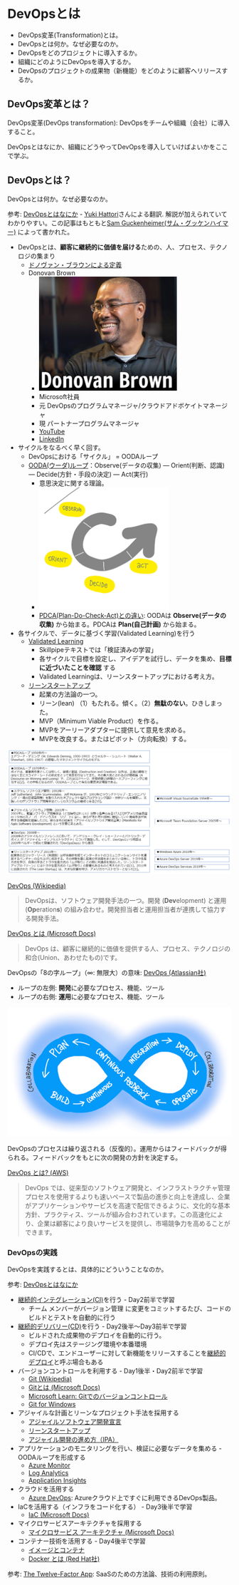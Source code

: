 # DevOpsとは

- DevOps変革(Transformation)とは。
- DevOpsとは何か。なぜ必要なのか。
- DevOpsをどのプロジェクトに導入するか。
- 組織にどのようにDevOpsを導入するか。
- DevOpsのプロジェクトの成果物（新機能）をどのように顧客へリリースするか。

## DevOps変革とは？

DevOps変革(DevOps transformation): DevOpsをチームや組織（会社）に導入すること。

DevOpsとはなにか、組織にどうやってDevOpsを導入していけばよいかをここで学ぶ。

## DevOpsとは？

DevOpsとは何か。なぜ必要なのか。

参考: [DevOpsとはなにか](https://medium.com/@yuhattor/devops%E3%81%A8%E3%81%AF%E3%81%AA%E3%81%AB%E3%81%8B-601c68005371) - [Yuki Hattori](https://www.linkedin.com/in/yukihattori)さんによる翻訳. 解説が加えられていてわかりやすい。この記事はもともと[Sam Guckenheimer(サム・グッケンハイマー)](https://www.kinokuniya.co.jp/f/dsg-01-9784822294687) によって書かれた。

- DevOpsとは、**顧客に継続的に価値を届ける**ための、人、プロセス、テクノロジの集まり
  - [ドノヴァン・ブラウンによる定義](https://www.donovanbrown.com/post/what-is-devops)
  - Donovan Brown
    - [![](images/ss-2021-12-10-18-36-25.png)](https://www.youtube.com/watch?v=vxUdRiVazhQ)
    - Microsoft社員
    - 元 DevOpsのプログラムマネージャ/クラウドアドボケイトマネージャ
    - 現 パートナープログラムマネージャ
    - [YouTube](https://www.youtube.com/c/DonovanBrown)
    - [LinkedIn](https://www.linkedin.com/in/darquewarrior/)
- サイクルをなるべく早く回す。
  - DevOpsにおける「サイクル」 = OODAループ
  - [OODA(ウーダ)ループ](https://ja.wikipedia.org/wiki/OODA%E3%83%AB%E3%83%BC%E3%83%97)：Observe(データの収集) — Orient(判断、認識) — Decide(方針・手段の決定) — Act(実行)
    - 意思決定に関する理論。
    - ![](images/ss-2021-12-10-17-18-24.png)
    - [PDCA(Plan-Do-Check-Act)との違い](https://data.wingarc.com/what-is-ooda-11126): OODAは **Observe(データの収集)** から始まる。PDCAは **Plan(自己計画)** から始まる。
- 各サイクルで、データに基づく学習(Validated Learning)を行う
  - [Validated Learning](https://en.wikipedia.org/wiki/Validated_learning)
    - Skillpipeテキストでは「検証済みの学習」
    - 各サイクルで目標を設定し、アイデアを試行し、データを集め、**目標に近づいたことを確認** する
    - Validated Learningは、リーンスタートアップにおける考え方。
  - [リーンスタートアップ](https://ja.wikipedia.org/wiki/%E3%83%AA%E3%83%BC%E3%83%B3%E3%82%B9%E3%82%BF%E3%83%BC%E3%83%88%E3%82%A2%E3%83%83%E3%83%97)
    - 起業の方法論の一つ。
    - リーン(lean) （1）もたれる。傾く。（2）**無駄のない**。ひきしまった。
    - MVP（Minimum Viable Product）を作る。
    - MVPをアーリーアダプターに提供して意見を求める。
    - MVPを改良する。またはピボット（方向転換）する。

![](images/ss-2021-12-13-11-16-52.png)

[DevOps (Wikipedia)](https://ja.wikipedia.org/wiki/DevOps)

> DevOpsは、ソフトウェア開発手法の一つ。開発 (**Dev**elopment) と運用 (**Op**eration**s**) の組み合わせ。開発担当者と運用担当者が連携して協力する開発手法。

[DevOps とは (Microsoft Docs)](https://docs.microsoft.com/ja-jp/devops/what-is-devops)

> DevOps は、顧客に継続的に価値を提供する人、プロセス、テクノロジの和合(Union、あわせたもの)です。

DevOpsの「8の字ループ」（∞: 無限大）の意味: [DevOps (Atlassian社)](https://www.atlassian.com/ja/devops)

- ループの左側: **開発**に必要なプロセス、機能、ツール
- ループの右側: **運用**に必要なプロセス、機能、ツール

![](images/ss-2021-12-10-17-28-24.png)

DevOpsのプロセスは繰り返される（反復的）。運用からはフィードバックが得られる。フィードバックをもとに次の開発の方針を決定する。

[DevOps とは? (AWS)](https://aws.amazon.com/jp/devops/what-is-devops/)

> DevOps では、従来型のソフトウェア開発と、インフラストラクチャ管理プロセスを使用するよりも速いペースで製品の進歩と向上を達成し、企業がアプリケーションやサービスを高速で配信できるように、文化的な基本方針、プラクティス、ツールが組み合わされています。この高速化により、企業は顧客により良いサービスを提供し、市場競争力を高めることができます。

### DevOpsの実践

DevOpsを実践するとは、具体的にどういうことなのか。

参考: [DevOpsとはなにか](https://medium.com/@yuhattor/devops%E3%81%A8%E3%81%AF%E3%81%AA%E3%81%AB%E3%81%8B-601c68005371)

- [継続的インテグレーション(CI)](https://docs.microsoft.com/ja-jp/devops/develop/what-is-continuous-integration)を行う - Day2前半で学習
  - チーム メンバーがバージョン管理 に変更をコミットするたび、コードのビルドとテストを自動的に行う
- [継続的デリバリー(CD)](https://docs.microsoft.com/ja-jp/devops/deliver/what-is-continuous-delivery)を行う - Day2後半～Day3前半で学習
  - ビルドされた成果物のデプロイを自動的に行う。
  - デプロイ先はステージング環境や本番環境
  - CI/CDで、エンドユーザーに対して新機能をリリースすることを[継続的デプロイ](https://azure.microsoft.com/ja-jp/overview/continuous-delivery-vs-continuous-deployment/)と呼ぶ場合もある
- バージョンコントロールを利用する - Day1後半・Day2前半で学習
  - [Git (Wikipedia)](https://ja.wikipedia.org/wiki/Git)
  - [Gitとは (Microsoft Docs)](https://docs.microsoft.com/ja-jp/devops/develop/git/what-is-git)
  - [Microsoft Learn: Gitでのバージョンコントロール](https://docs.microsoft.com/ja-jp/learn/paths/intro-to-vc-git/)
  - [Git for Windows](https://gitforwindows.org/)
- アジャイルな計画とリーンなプロジェクト手法を採用する
  - [アジャイルソフトウェア開発宣言](https://agilemanifesto.org/iso/ja/manifesto.html)
  - [リーンスタートアップ](https://ja.wikipedia.org/wiki/%E3%83%AA%E3%83%BC%E3%83%B3%E3%82%B9%E3%82%BF%E3%83%BC%E3%83%88%E3%82%A2%E3%83%83%E3%83%97)
  - [アジャイル開発の進め方（IPA）](https://www.ipa.go.jp/files/000065606.pdf)
- アプリケーションのモニタリングを行い、検証に必要なデータを集める - OODAループを形成する
  - [Azure Monitor](https://docs.microsoft.com/ja-jp/azure/azure-monitor/overview)
  - [Log Analytics](https://docs.microsoft.com/ja-jp/azure/azure-monitor/logs/log-analytics-overview)
  - [Application Insights](https://docs.microsoft.com/ja-jp/azure/azure-monitor/app/app-insights-overview)
- クラウドを活用する
  - [Azure DevOps](https://azure.microsoft.com/ja-jp/services/devops/): Azureクラウド上ですぐに利用できるDevOps製品。
- IaCを活用する（インフラをコード化する） - Day3後半で学習
  - [IaC (Microsoft Docs)](https://docs.microsoft.com/ja-jp/dotnet/architecture/cloud-native/infrastructure-as-code)
- マイクロサービスアーキテクチャを採用する
  - [マイクロサービス アーキテクチャ (Microsoft Docs)](https://docs.microsoft.com/ja-jp/azure/architecture/guide/architecture-styles/microservices#what-are-microservices)
- コンテナー技術を活用する - Day4後半で学習
  - [イメージとコンテナ](https://docs.docker.jp/get-started/index.html#images-and-containers)
  - [Docker とは (Red Hat社)](https://www.redhat.com/ja/topics/containers/what-is-docker)

参考: [The Twelve-Factor App](https://12factor.net/ja/): SaaSのための方法論、技術の利用原則。
